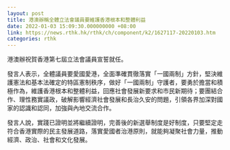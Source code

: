 ```yaml
---
layout: post
title: 港澳辦稱全體立法會議員要維護香港根本和整體利益
date: 2022-01-03 15:09:30.000000000 +08:00
link: https://news.rthk.hk/rthk/ch/component/k2/1627117-20220103.htm
categories: rthk
---
```


港澳辦祝賀香港第七屆立法會議員宣誓就任。

發言人表示，全體議員要愛國愛港，全面準確貫徹落實「一國兩制」方針，堅決維護憲法和基本法確定的特區憲制秩序，做好「一國兩制」守護者，要勇於擔當和積極作為，維護香港根本和整體利益，回應社會發展新要求和市民新期待；要團結合作、理性務實議政，破解影響經濟社會發展和長治久安的問題，引領各界加深對國家的認識和認同，加強與內地交流合作。

發言人說，實踐已證明並將繼續證明，完善後的新選舉制度是好制度，只要堅定走符合香港實際的民主發展道路，落實愛國者治港原則，就能夠凝聚社會力量，推動經濟、政治、社會和文化發展。
